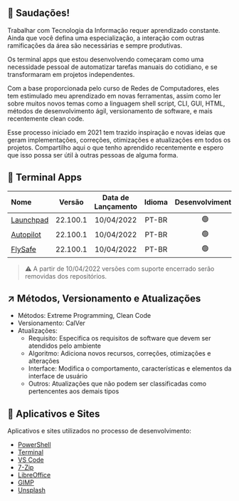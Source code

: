 ## :vulcan_salute: Saudações!
Trabalhar com Tecnologia da Informação requer aprendizado constante. Ainda que você defina uma especialização, a interação com outras ramificações da área são necessárias e sempre produtivas.

Os terminal apps que estou desenvolvendo começaram como uma necessidade pessoal de automatizar tarefas manuais do cotidiano, e se transformaram em projetos independentes.

Com a base proporcionada pelo curso de Redes de Computadores, eles tem estimulado meu aprendizado em novas ferramentas, assim como ler sobre muitos novos temas como a linguagem shell script, CLI, GUI, HTML, métodos de desenvolvimento ágil, versionamento de software, e mais recentemente clean code.

Esse processo iniciado em 2021 tem trazido inspiração e novas ideias que geram implementações, correções, otimizações e atualizações em todos os projetos. Compartilho aqui o que tenho aprendido recentemente e espero que isso possa ser útil à outras pessoas de alguma forma.

## :gem: Terminal Apps
|Nome|Versão|Data de Lançamento|Idioma|Desenvolvimento|Suporte|
|:---|:---:|:---:|:---:|:---:|:---:|
|[Launchpad](https://github.com/2uj1m28ohz/launchpad)|22.100.1|10/04/2022|PT-BR|:green_circle:|:green_circle:|
|[Autopilot](https://github.com/2uj1m28ohz/autopilot)|22.100.1|10/04/2022|PT-BR|:green_circle:|:green_circle:|
|[FlySafe](https://github.com/2uj1m28ohz/flysafe)|22.100.1|10/04/2022|PT-BR|:green_circle:|:green_circle:|

> :warning: A partir de 10/04/2022 versões com suporte encerrado serão removidas dos repositórios.

## :arrow_upper_right: Métodos, Versionamento e Atualizações
- Métodos: Extreme Programming, Clean Code
- Versionamento: CalVer
- Atualizações:
    - Requisito: Especifica os requisitos de software que devem ser atendidos pelo ambiente
    - Algoritmo: Adiciona novos recursos, correções, otimizações e alterações
    - Interface: Modifica o comportamento, características e elementos da interface de usuário
    - Outros: Atualizações que não podem ser classificadas como pertencentes aos demais tipos

## :rocket: Aplicativos e Sites
Aplicativos e sites utilizados no processo de desenvolvimento:
- [PowerShell](https://github.com/powershell/powershell)
- [Terminal](https://github.com/microsoft/terminal)
- [VS Code](https://github.com/microsoft/vscode)
- [7-Zip](https://7-zip.org)
- [LibreOffice](https://libreoffice.org)
- [GIMP](https://gimp.org)
- [Unsplash](https://unsplash.com)
